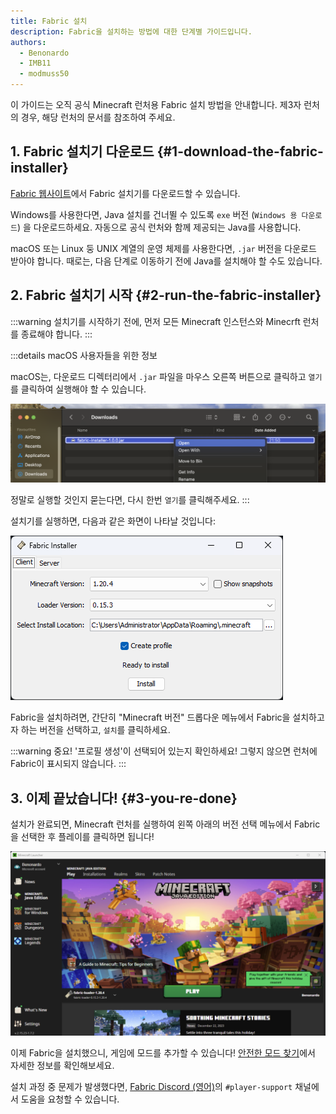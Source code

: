 ```yaml
---
title: Fabric 설치
description: Fabric을 설치하는 방법에 대한 단계별 가이드입니다.
authors:
  - Benonardo
  - IMB11
  - modmuss50
---
```


<!-- #region common -->

이 가이드는 오직 공식 Minecraft 런처용 Fabric 설치 방법을 안내합니다. 제3자 런처의 경우, 해당 런처의 문서를 참조하여 주세요.

## 1. Fabric 설치기 다운로드 {#1-download-the-fabric-installer}

[Fabric 웹사이트](https://fabricmc.net/use/)에서 Fabric 설치기를 다운로드할 수 있습니다.

Windows를 사용한다면, Java 설치를 건너뛸 수 있도록 `exe` 버전 (`Windows 용 다운로드`) 을 다운로드하세요. 자동으로 공식 런처와 함께 제공되는 Java를 사용합니다.

macOS 또는 Linux 둥 UNIX 계열의 운영 체제를 사용한다면, `.jar` 버전을 다운로드 받아야 합니다. 때로는, 다음 단계로 이동하기 전에 Java를 설치해야 할 수도 있습니다.

## 2. Fabric 설치기 시작 {#2-run-the-fabric-installer}

:::warning
설치기를 시작하기 전에, 먼저 모든 Minecraft 인스턴스와 Minecrft 런처를 종료해야 합니다.
:::

:::details macOS 사용자들을 위한 정보

macOS는, 다운로드 디렉터리에서 `.jar` 파일을 마우스 오른쪽 버튼으로 클릭하고 `열기`를 클릭하여 실행해야 할 수 있습니다.

![Fabric 실행기의 MacOS 컨텍스트 메뉴](/assets/players/installing-fabric/macos-downloads.png)

정말로 실행할 것인지 묻는다면, 다시 한번 `열기`를 클릭해주세요.
:::

설치기를 실행하면, 다음과 같은 화면이 나타날 것입니다:

!["Install"을 강조 표시한 Fabric 설치기](/assets/players/installing-fabric/installer-screen.png)

<!-- #endregion common -->

Fabric을 설치하려면, 간단히 "Minecraft 버전" 드롭다운 메뉴에서 Fabric을 설치하고자 하는 버전을 선택하고, `설치`를 클릭하세요.

:::warning 중요!
'프로필 생성'이 선택되어 있는지 확인하세요! 그렇지 않으면 런처에 Fabric이 표시되지 않습니다.
:::

## 3. 이제 끝났습니다! {#3-you-re-done}

설치가 완료되면, Minecraft 런처를 실행하여 왼쪽 아래의 버전 선택 메뉴에서 Fabric을 선택한 후 플레이를 클릭하면 됩니다!

![Fabric 프로필이 선택된 Minecraft 런처](/assets/players/installing-fabric/launcher-screen.png)

이제 Fabric을 설치했으니, 게임에 모드를 추가할 수 있습니다! [안전한 모드 찾기](./finding-mods)에서 자세한 정보를 확인해보세요.

설치 과정 중 문제가 발생했다면, [Fabric Discord (영어)](https://discord.gg/v6v4pMv)의 `#player-support` 채널에서 도움을 요청할 수 있습니다.
